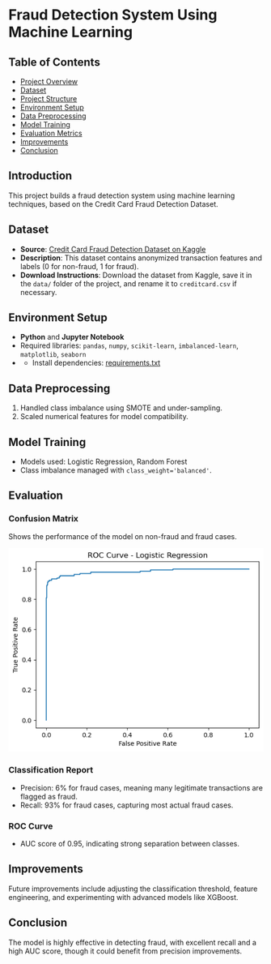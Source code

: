 # Fraud Detection System Using Machine Learning

## Table of Contents
- [Project Overview](#project-overview)
- [Dataset](#dataset)
- [Project Structure](#project-structure)
- [Environment Setup](#environment-setup)
- [Data Preprocessing](#data-preprocessing)
- [Model Training](#model-training)
- [Evaluation Metrics](#evaluation-metrics)
- [Improvements](#improvements)
- [Conclusion](#conclusion)

## Introduction
This project builds a fraud detection system using machine learning techniques, based on the Credit Card Fraud Detection Dataset.

## Dataset
- **Source**: [Credit Card Fraud Detection Dataset on Kaggle](https://www.kaggle.com/datasets/mlg-ulb/creditcardfraud/data)
- **Description**: This dataset contains anonymized transaction features and labels (0 for non-fraud, 1 for fraud).
- **Download Instructions**: Download the dataset from Kaggle, save it in the `data/` folder of the project, and rename it to `creditcard.csv` if necessary.

## Environment Setup
- **Python** and **Jupyter Notebook**
- Required libraries: `pandas`, `numpy`, `scikit-learn`, `imbalanced-learn`, `matplotlib`, `seaborn`
- - Install dependencies: [requirements.txt](requirements.txt)

## Data Preprocessing
1. Handled class imbalance using SMOTE and under-sampling.
2. Scaled numerical features for model compatibility.

## Model Training
- Models used: Logistic Regression, Random Forest
- Class imbalance managed with `class_weight='balanced'`.

## Evaluation
### Confusion Matrix
Shows the performance of the model on non-fraud and fraud cases.

![Confusion Matrix](output.png)

### Classification Report
- Precision: 6% for fraud cases, meaning many legitimate transactions are flagged as fraud.
- Recall: 93% for fraud cases, capturing most actual fraud cases.

### ROC Curve
- AUC score of 0.95, indicating strong separation between classes.

## Improvements
Future improvements include adjusting the classification threshold, feature engineering, and experimenting with advanced models like XGBoost.

## Conclusion
The model is highly effective in detecting fraud, with excellent recall and a high AUC score, though it could benefit from precision improvements.
